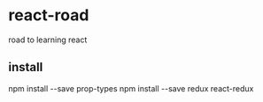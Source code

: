 # react-road
road to learning react

## install
npm install --save prop-types
npm install --save redux react-redux
